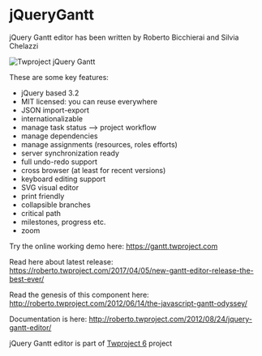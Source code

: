 jQueryGantt
===========
jQuery Gantt editor has been written by Roberto Bicchierai and Silvia Chelazzi

<img src="http://twproject.s3.amazonaws.com/resources/gantt_github2.jpg" alt="Twproject jQuery Gantt" border="0" />

These are some key features:
* jQuery based 3.2
* MIT licensed: you can reuse everywhere
* JSON import-export
* internationalizable
* manage task status –> project workflow
* manage dependencies
* manage assignments (resources, roles efforts)
* server synchronization ready
* full undo-redo support
* cross browser (at least for recent versions)
* keyboard editing support
* SVG visual editor
* print friendly
* collapsible branches
* critical path
* milestones, progress etc.
* zoom

Try the online working demo here: https://gantt.twproject.com

Read here about latest release: https://roberto.twproject.com/2017/04/05/new-gantt-editor-release-the-best-ever/

Read the genesis of this component here: http://roberto.twproject.com/2012/06/14/the-javascript-gantt-odyssey/

Documentation is here: http://roberto.twproject.com/2012/08/24/jquery-gantt-editor/

jQuery Gantt editor is part of <a href="https://twproject.com">Twproject 6</a> project



